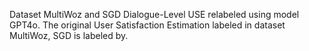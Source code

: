 Dataset MultiWoz and SGD Dialogue-Level USE relabeled using model GPT4o.
The original User Satisfaction Estimation labeled in dataset MultiWoz, SGD is labeled by.
